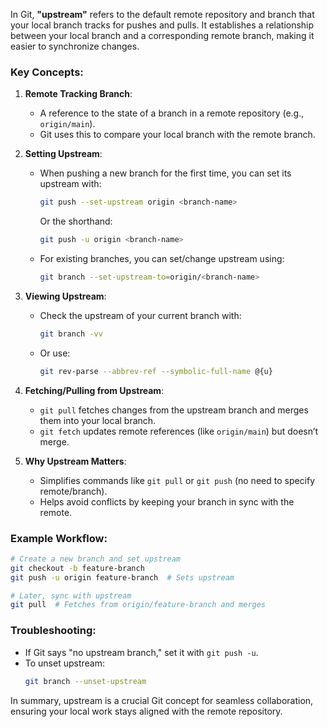 In Git, **"upstream"** refers to the default remote repository and branch that your local branch tracks for pushes and pulls. It establishes a relationship between your local branch and a corresponding remote branch, making it easier to synchronize changes.  

### Key Concepts:
1. **Remote Tracking Branch**:  
   - A reference to the state of a branch in a remote repository (e.g., `origin/main`).  
   - Git uses this to compare your local branch with the remote branch.  

2. **Setting Upstream**:  
   - When pushing a new branch for the first time, you can set its upstream with:  
     ```sh
     git push --set-upstream origin <branch-name>
     ```
     Or the shorthand:  
     ```sh
     git push -u origin <branch-name>
     ```
   - For existing branches, you can set/change upstream using:  
     ```sh
     git branch --set-upstream-to=origin/<branch-name>
     ```

3. **Viewing Upstream**:  
   - Check the upstream of your current branch with:  
     ```sh
     git branch -vv
     ```
   - Or use:  
     ```sh
     git rev-parse --abbrev-ref --symbolic-full-name @{u}
     ```

4. **Fetching/Pulling from Upstream**:  
   - `git pull` fetches changes from the upstream branch and merges them into your local branch.  
   - `git fetch` updates remote references (like `origin/main`) but doesn’t merge.  

5. **Why Upstream Matters**:  
   - Simplifies commands like `git pull` or `git push` (no need to specify remote/branch).  
   - Helps avoid conflicts by keeping your branch in sync with the remote.  

### Example Workflow:
```sh
# Create a new branch and set upstream
git checkout -b feature-branch
git push -u origin feature-branch  # Sets upstream

# Later, sync with upstream
git pull  # Fetches from origin/feature-branch and merges
```

### Troubleshooting:
- If Git says "no upstream branch," set it with `git push -u`.  
- To unset upstream:  
  ```sh
  git branch --unset-upstream
  ```

In summary, upstream is a crucial Git concept for seamless collaboration, ensuring your local work stays aligned with the remote repository.